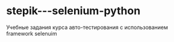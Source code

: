 # stepik---selenium-python
Учебные задания курса авто-тестирования с использованием framework selenuim

